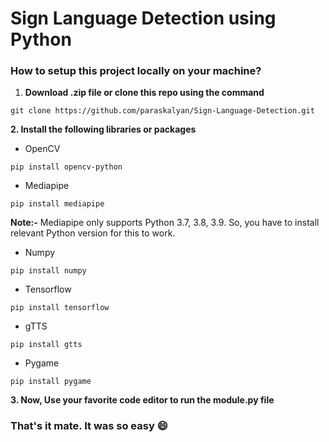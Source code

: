 # Sign Language Detection using Python
### How to setup this project locally on your machine?
1. **Download .zip file or clone this repo using the command**
```console
git clone https://github.com/paraskalyan/Sign-Language-Detection.git
```

**2. Install the following libraries or packages**
* OpenCV
```console
pip install opencv-python
```
* Mediapipe
```console
pip install mediapipe
```
**Note:-** Mediapipe only supports Python 3.7, 3.8, 3.9. So, you have to install relevant Python version for this to work.
* Numpy
```console
pip install numpy
```
* Tensorflow
```console
pip install tensorflow
```
* gTTS
```console
pip install gtts
```
* Pygame
```console
pip install pygame
```

**3. Now, Use your favorite code editor to run the module.py file**

### That's it mate. It was so easy 😄
